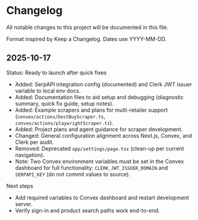 Changelog
=========

All notable changes to this project will be documented in this file.

Format inspired by Keep a Changelog. Dates use YYYY-MM-DD.

## 2025-10-17

Status: Ready to launch after quick fixes

- Added: SerpAPI integration config (documented) and Clerk JWT issuer variable to local env docs.
- Added: Documentation files to aid setup and debugging (diagnostic summary, quick fix guide, setup notes).
- Added: Example scrapers and plans for multi-retailer support (`convex/actions/bestBuyScraper.ts`, `convex/actions/playwrightScraper.ts`).
- Added: Project plans and agent guidance for scraper development.
- Changed: General configuration alignment across Next.js, Convex, and Clerk per audit.
- Removed: Deprecated `app/settings/page.tsx` (clean-up per current navigation).
- Note: Two Convex environment variables must be set in the Convex dashboard for full functionality: `CLERK_JWT_ISSUER_DOMAIN` and `SERPAPI_KEY` (do not commit values to source).

Next steps

- Add required variables to Convex dashboard and restart development server.
- Verify sign-in and product search paths work end-to-end.


